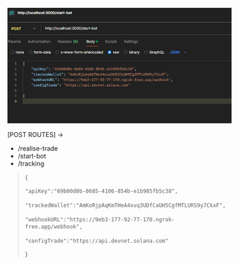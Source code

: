 ![1737432047354](image/routes/1737432047354.png) 

[POST ROUTES] ->

- /realise-trade
- /start-bot
- /tracking

>
> {
>
>     "apiKey":"69b00d0b-0685-4106-854b-e1b985fb5c38",
>
>     "trackedWallet":"AmKoRjpAqKmTHeA4xvq3UDfCaUH5CgfMTLURS9y7CkxF",
>
>     "webhookURL":"https://9eb3-177-92-77-170.ngrok-free.app/webhook",
>
>     "configTrade":"https://api.devnet.solana.com"
>
> }

